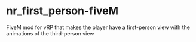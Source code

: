# nr_first_person-fiveM
FiveM mod for vRP that makes the player have a first-person view with the animations of the third-person view
